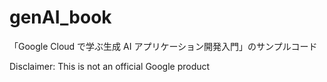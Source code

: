 # genAI_book

「Google Cloud で学ぶ生成 AI アプリケーション開発入門」のサンプルコード

Disclaimer: This is not an official Google product
